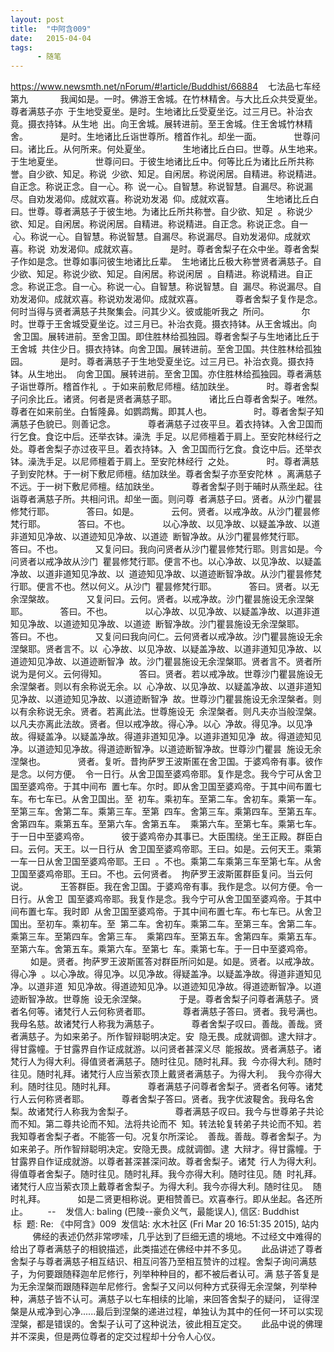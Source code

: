 ```yaml
---
layout: post
title:  "中阿含009"
date:   2015-04-04
tags:
      - 随笔
---
```



https://www.newsmth.net/nForum/#!article/Buddhist/66884
 
 七法品七车经第九
   
 　　我闻如是。一时。佛游王舍城。在竹林精舍。与大比丘众共受夏坐。尊者满慈子亦
 于生地受夏坐。是时。生地诸比丘受夏坐讫。过三月已。补治衣竟。摄衣持钵。从生地
 出。向王舍城。展转进前。至王舍城。住王舍城竹林精舍。
   
 　　是时。生地诸比丘诣世尊所。稽首作礼。却坐一面。
   
 　　世尊问曰。诸比丘。从何所来。何处夏坐。
   
 　　生地诸比丘白曰。世尊。从生地来。于生地夏坐。
   
 　　世尊问曰。于彼生地诸比丘中。何等比丘为诸比丘所共称誉。自少欲、知足。称说
 少欲、知足。自闲居。称说闲居。自精进。称说精进。自正念。称说正念。自一心。称
 说一心。自智慧。称说智慧。自漏尽。称说漏尽。自劝发渴仰。成就欢喜。称说劝发渴
 仰。成就欢喜。
   
 　　生地诸比丘白曰。世尊。尊者满慈子于彼生地。为诸比丘所共称誉。自少欲、知足
 。称说少欲、知足。自闲居。称说闲居。自精进。称说精进。自正念。称说正念。自一
 心。称说一心。自智慧。称说智慧。自漏尽。称说漏尽。自劝发渴仰。成就欢喜。称说
 劝发渴仰。成就欢喜。
   
 　　是时。尊者舍梨子在众中坐。尊者舍梨子作如是念。世尊如事问彼生地诸比丘辈。
 生地诸比丘极大称誉贤者满慈子。自少欲、知足。称说少欲、知足。自闲居。称说闲居
 。自精进。称说精进。自正念。称说正念。自一心。称说一心。自智慧。称说智慧。自
 漏尽。称说漏尽。自劝发渴仰。成就欢喜。称说劝发渴仰。成就欢喜。
   
 　　尊者舍梨子复作是念。何时当得与贤者满慈子共聚集会。问其少义。彼或能听我之
 所问。
   
 　　尔时。世尊于王舍城受夏坐讫。过三月已。补治衣竟。摄衣持钵。从王舍城出。向
 舍卫国。展转进前。至舍卫国。即住胜林给孤独园。尊者舍梨子与生地诸比丘于王舍城
 共住少日。摄衣持钵。向舍卫国。展转进前。至舍卫国。共住胜林给孤独园。
   
 　　是时。尊者满慈子于生地受夏坐讫。过三月已。补治衣竟。摄衣持钵。从生地出。
 向舍卫国。展转进前。至舍卫国。亦住胜林给孤独园。尊者满慈子诣世尊所。稽首作礼
 。于如来前敷尼师檀。结加趺坐。
   
 　　时。尊者舍梨子问余比丘。诸贤。何者是贤者满慈子耶。
   
 　　诸比丘白尊者舍梨子。唯然。尊者在如来前坐。白皙隆鼻。如鹦鹉觜。即其人也。
   
   
 　　时。尊者舍梨子知满慈子色貌已。则善记念。
   
 　　尊者满慈子过夜平旦。着衣持钵。入舍卫国而行乞食。食讫中后。还举衣钵。澡洗
 手足。以尼师檀着于肩上。至安陀林经行之处。尊者舍梨子亦过夜平旦。着衣持钵。入
 舍卫国而行乞食。食讫中后。还举衣钵。澡洗手足。以尼师檀着于肩上。至安陀林经行
 之处。
   
 　　时。尊者满慈子到安陀林。于一树下敷尼师檀。结加趺坐。尊者舍梨子亦至安陀林
 。离满慈子不远。于一树下敷尼师檀。结加趺坐。
   
 　　尊者舍梨子则于晡时从燕坐起。往诣尊者满慈子所。共相问讯。却坐一面。则问尊
 者满慈子曰。贤者。从沙门瞿昙修梵行耶。
   
 　　答曰。如是。
   
 　　云何。贤者。以戒净故。从沙门瞿昙修梵行耶。
   
 　　答曰。不也。
   
 　　以心净故、以见净故、以疑盖净故、以道非道知见净故、以道迹知见净故、以道迹
 断智净故。从沙门瞿昙修梵行耶。
   
 　　答曰。不也。
   
 　　又复问曰。我向问贤者从沙门瞿昙修梵行耶。则言如是。今问贤者以戒净故从沙门
 瞿昙修梵行耶。便言不也。以心净故、以见净故、以疑盖净故、以道非道知见净故、以
 道迹知见净故、以道迹断智净故。从沙门瞿昙修梵行耶。便言不也。然以何义。从沙门
 瞿昙修梵行耶。
   
 　　答曰。贤者。以无余涅槃故。
   
 　　又复问曰。云何。贤者。以戒净故。沙门瞿昙施设无余涅槃耶。
   
 　　答曰。不也。
   
 　　以心净故、以见净故、以疑盖净故、以道非道知见净故、以道迹知见净故、以道迹
 断智净故。沙门瞿昙施设无余涅槃耶。
   
 　　答曰。不也。
   
 　　又复问曰我向问仁。云何贤者以戒净故。沙门瞿昙施设无余涅槃耶。贤者言不。以
 心净故、以见净故、以疑盖净故、以道非道知见净故、以道迹知见净故、以道迹断智净
 故。沙门瞿昙施设无余涅槃耶。贤者言不。贤者所说为是何义。云何得知。
   
 　　答曰。贤者。若以戒净故。世尊沙门瞿昙施设无余涅槃者。则以有余称说无余。以
 心净故、以见净故、以疑盖净故、以道非道知见净故、以道迹知见净故、以道迹断智净
 故。世尊沙门瞿昙施设无余涅槃者。则以有余称说无余。贤者。若离此法。世尊施设无
 余涅槃者。则凡夫亦当般涅槃。以凡夫亦离此法故。贤者。但以戒净故。得心净。以心
 净故。得见净。以见净故。得疑盖净。以疑盖净故。得道非道知见净。以道非道知见净
 故。得道迹知见净。以道迹知见净故。得道迹断智净。以道迹断智净故。世尊沙门瞿昙
 施设无余涅槃也。
   
 　　贤者。复听。昔拘萨罗王波斯匿在舍卫国。于婆鸡帝有事。彼作是念。以何方便。
 令一日行。从舍卫国至婆鸡帝耶。复作是念。我今宁可从舍卫国至婆鸡帝。于其中间布
 置七车。尔时。即从舍卫国至婆鸡帝。于其中间布置七车。布七车已。从舍卫国出。至
 初车。乘初车。至第二车。舍初车。乘第一车。至第三车。舍第二车。乘第三车。至第
 四车。舍第三车。乘第四车。至第五车。舍第四车。乘第五车。至第六车。舍第五车。
 乘第六车。至第七车。乘第七车。于一日中至婆鸡帝。
   
 　　彼于婆鸡帝办其事已。大臣围绕。坐王正殿。群臣白曰。云何。天王。以一日行从
 舍卫国至婆鸡帝耶。王曰。如是。云何天王。乘第一车一日从舍卫国至婆鸡帝耶。王曰
 。不也。乘第二车乘第三车至第七车。从舍卫国至婆鸡帝耶。王曰。不也。云何贤者。
 拘萨罗王波斯匿群臣复问。当云何说。
   
 　　王答群臣。我在舍卫国。于婆鸡帝有事。我作是念。以何方便。令一日行。从舍卫
 国至婆鸡帝耶。我复作是念。我今宁可从舍卫国至婆鸡帝。于其中间布置七车。我时即
 从舍卫国至婆鸡帝。于其中间布置七车。布七车已。从舍卫国出。至初车。乘初车。至
 第二车。舍初车。乘第二车。至第三车。舍第二车。乘第三车。至第四车。舍第三车。
 乘第四车。至第五车。舍第四车。乘第五车。至第六车。舍第五车。乘第六车。至第七
 车。乘第七车。于一日中至婆鸡帝。
   
 　　如是。贤者。拘萨罗王波斯匿答对群臣所问如是。如是。贤者。以戒净故。得心净
 。以心净故。得见净。以见净故。得疑盖净。以疑盖净故。得道非道知见净。以道非道
 知见净故。得道迹知见净。以道迹知见净故。得道迹断智净。以道迹断智净故。世尊施
 设无余涅槃。
   
 　　于是。尊者舍梨子问尊者满慈子。贤者名何等。诸梵行人云何称贤者耶。
   
 　　尊者满慈子答曰。贤者。我号满也。我母名慈。故诸梵行人称我为满慈子。
   
 　　尊者舍梨子叹曰。善哉。善哉。贤者满慈子。为如来弟子。所作智辩聪明决定。安
 隐无畏。成就调御。逮大辩才。得甘露幢。于甘露界自作证成就游。以问贤者甚深义尽
 能报故。贤者满慈子。诸梵行人为得大利。得值贤者满慈子。随时往见。随时礼拜。我
 今亦得大利。随时往见。随时礼拜。诸梵行人应当萦衣顶上戴贤者满慈子。为得大利。
 我今亦得大利。随时往见。随时礼拜。
   
 　　尊者满慈子问尊者舍梨子。贤者名何等。诸梵行人云何称贤者耶。
   
 　　尊者舍梨子答曰。贤者。我字优波鞮舍。我母名舍梨。故诸梵行人称我为舍梨子。
   
   
 　　尊者满慈子叹曰。我今与世尊弟子共论而不知。第二尊共论而不知。法将共论而不
 知。转法轮复转弟子共论而不知。若我知尊者舍梨子者。不能答一句。况复尔所深论。
 善哉。善哉。尊者舍梨子。为如来弟子。所作智辩聪明决定。安隐无畏。成就调御。逮
 大辩才。得甘露幢。于甘露界自作证成就游。以尊者甚深甚深问故。尊者舍梨子。诸梵
 行人为得大利。得值尊者舍梨子。随时往见。随时礼拜。我今亦得大利。随时往见。随
 时礼拜。诸梵行人应当萦衣顶上戴尊者舍梨子。为得大利。我今亦得大利。随时往见。
 随时礼拜。
   
 　　如是二贤更相称说。更相赞善已。欢喜奉行。即从坐起。各还所止。  
   
 \--
 
 发信人: baling (巴陵\--豪负义气，最能误人), 信区: Buddhist
 标  题: Re: 《中阿含》009
 发信站: 水木社区 (Fri Mar 20 16:51:35 2015), 站内
   
   
 佛经的表述仍然非常啰嗦，几乎达到了巨细无遗的境地。不过经文中难得的给出了尊者满慈子的相貌描述，此类描述在佛经中并不多见。
   
 此品讲述了尊者舍梨子与尊者满慈子相互结识、相互问答乃至相互赞许的过程。舍梨子询问满慈子，为何要跟随释迦牟尼修行，列举种种目的，都不被后者认可。满 慈子答复是为无余涅槃而跟随释迦牟尼修行。舍梨子又问以何种方式获得无余涅槃，列举种种，满慈子皆不认可。满慈子以七车相续的比喻，来回答舍梨子的疑问， 证得涅槃是从戒净到心净......最后到涅槃的递进过程，单独认为其中的任何一环可以实现涅槃，都是错误的。舍梨子认可了这种说法，彼此相互定交。
   
 此品中说的佛理并不深奥，但是两位尊者的定交过程却十分令人心仪。
  

